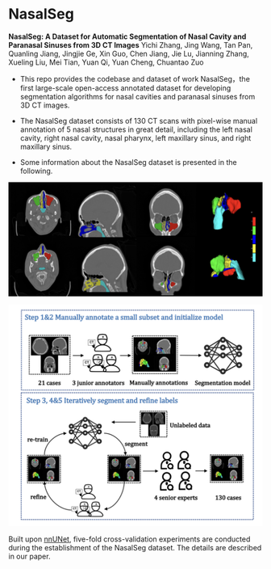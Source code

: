 # NasalSeg

**NasalSeg: A Dataset for Automatic Segmentation of Nasal Cavity and Paranasal Sinuses from 3D CT Images**
Yichi Zhang, Jing Wang, Tan Pan, Quanling Jiang, Jingjie Ge, Xin Guo, Chen Jiang, Jie Lu, Jianning Zhang, Xueling Liu, Mei Tian, Yuan Qi, Yuan Cheng, Chuantao Zuo


*  This repo provides the codebase and dataset of work NasalSeg，the first large-scale open-access annotated dataset for developing segmentation algorithms for nasal cavities and paranasal sinuses from 3D CT images.

*  The NasalSeg dataset consists of 130 CT scans with pixel-wise manual annotation of 5 nasal structures in great detail, including the left nasal cavity, right nasal cavity, nasal pharynx, left maxillary sinus, and right maxillary sinus.

*  Some information about the NasalSeg dataset is presented in the following.

![image](https://github.com/YichiZhang98/NasalSeg/blob/main/fig/example.png)

![image](https://github.com/YichiZhang98/NasalSeg/blob/main/fig/workflow.png)

Built upon [nnUNet](https://github.com/MIC-DKFZ/nnUNet), five-fold cross-validation experiments are conducted during the establishment of the NasalSeg dataset. The details are described in our paper.
